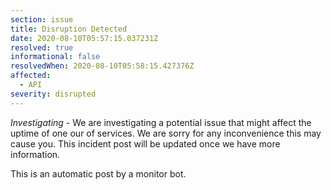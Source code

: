 ```yaml
---
section: issue
title: Disruption Detected
date: 2020-08-10T05:57:15.037231Z
resolved: true
informational: false
resolvedWhen: 2020-08-10T05:58:15.427376Z
affected:
  - API
severity: disrupted
---
```

*Investigating* - We are investigating a potential issue that might affect the uptime of one our of services. We are sorry for any inconvenience this may cause you. This incident post will be updated once we have more information.

This is an automatic post by a monitor bot.
        